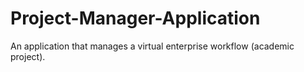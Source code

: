 # Project-Manager-Application
An application that manages a virtual enterprise workflow (academic project).
